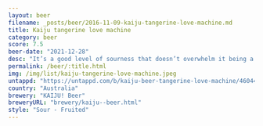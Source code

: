 ```yaml
---
layout: beer
filename: _posts/beer/2016-11-09-kaiju-tangerine-love-machine.md
title: Kaiju tangerine love machine
category: beer
score: 7.5
beer-date: "2021-12-28"
desc: "It’s a good level of sourness that doesn’t overwhelm it being a beer. Does remind me of a bitter citrus fruit. Very easy drinking and refreshing"
permalink: /beer/:title.html
img: /img/list/kaiju-tangerine-love-machine.jpeg
untappd: "https://untappd.com/b/kaiju-beer-tangerine-love-machine/4604497"
country: "Australia"
brewery: "KAIJU! Beer"
breweryURL: "brewery/kaiju--beer.html"
style: "Sour - Fruited"
---
```


